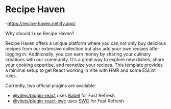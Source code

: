 # Recipe Haven
-https://recipe-haven.netlify.app/

Why should I use Recipe Haven?

Recipe Haven offers a unique platform where you can not only buy
delicious recipes from our extensive collection but also add your
own recipes after logging in. Additionally, you can earn money by
sharing your culinary creations with our community. It's a great
way to explore new dishes, share your cooking expertise, and
monetize your recipes.
This template provides a minimal setup to get React working in Vite with HMR and some ESLint rules.

Currently, two official plugins are available:

- [@vitejs/plugin-react](https://github.com/vitejs/vite-plugin-react/blob/main/packages/plugin-react/README.md) uses [Babel](https://babeljs.io/) for Fast Refresh
- [@vitejs/plugin-react-swc](https://github.com/vitejs/vite-plugin-react-swc) uses [SWC](https://swc.rs/) for Fast Refresh
  
